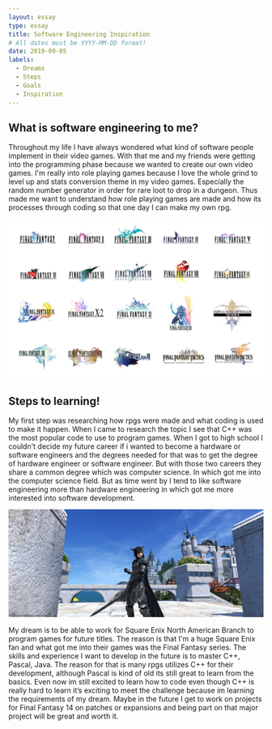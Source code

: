 ```yaml
---
layout: essay
type: essay
title: Software Engineering Inspiration
# All dates must be YYYY-MM-DD format!
date: 2019-09-05
labels:
  - Dreams 
  - Steps 
  - Goals
  - Inspiration
---
```



## What is software engineering to me?

Throughout my life I have always wondered what kind of software people implement in their video games. With that me and my friends were getting into the programming phase because we wanted to create our own video games. I'm really into  role playing games because I love the whole grind to level up and stats conversion theme in my video games. Especially the random number generator in order for rare loot to drop in a dungeon. Thus made me want to understand how role playing games are made and how its processes through coding so that one day I can make my own rpg.

<img class="ui huge centered image" src="../images/fianlfantasy.jpg">

## Steps to learning!

My first step was researching how rpgs were made and what coding is used to make it happen. When I came to research the topic I see that C++ was the most popular code to use to program games. When I got to high school I couldn't decide my future career if i wanted to become a hardware or software engineers and the degrees needed for that was to get the degree of hardware engineer or software engineer. But with those two careers they share a common degree which was computer science. In which got me into the computer science field. But as time went by I tend to like software engineering more than hardware engineering in which got me more interested into software development.   


<img class="ui huge centered image" src="../images/kyokoy.png">

My dream is to be able to work for Square Enix North American Branch to program games for future titles. The reason is that I'm a huge Square Enix fan and what got me into their games was the Final Fantasy series. The skills and experience I want to develop in the future is to master C++, Pascal, Java. The reason for that is many rpgs utilizes C++ for their development, although Pascal is kind of old its still great to learn from the basics. Even now im still excited to learn how to code even though C++ is really hard to learn it’s exciting to meet the challenge because im learning the requirements of my dream. Maybe in the future I get to work on projects for Final Fantasy 14 on patches or expansions and being part on that major project will be great and worth it. 
